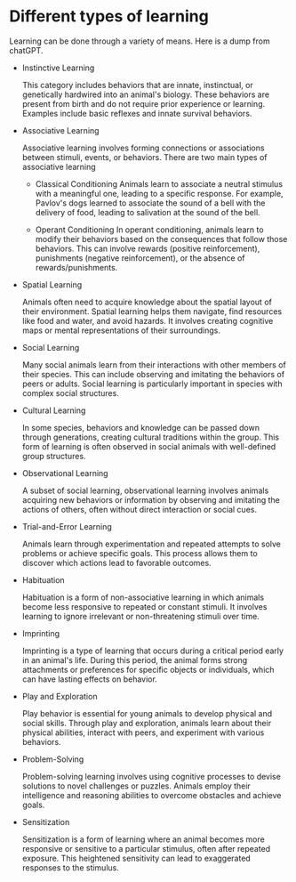 # Different types of learning

Learning can be done through a variety of means. Here is a dump from chatGPT.

- Instinctive Learning

  This category includes behaviors that are innate, instinctual, or genetically
  hardwired into an animal's biology. These behaviors are present from birth and
  do not require prior experience or learning. Examples include basic reflexes
  and innate survival behaviors.

- Associative Learning

  Associative learning involves forming connections or associations between
  stimuli, events, or behaviors. There are two main types of associative
  learning

  - Classical Conditioning Animals learn to associate a neutral stimulus with a
    meaningful one, leading to a specific response. For example, Pavlov's dogs
    learned to associate the sound of a bell with the delivery of food, leading
    to salivation at the sound of the bell.

  - Operant Conditioning In operant conditioning, animals learn to modify their
    behaviors based on the consequences that follow those behaviors. This can
    involve rewards (positive reinforcement), punishments (negative
    reinforcement), or the absence of rewards/punishments.

- Spatial Learning

  Animals often need to acquire knowledge about the spatial layout of their
  environment. Spatial learning helps them navigate, find resources like food
  and water, and avoid hazards. It involves creating cognitive maps or mental
  representations of their surroundings.

- Social Learning

  Many social animals learn from their interactions with other members of their
  species. This can include observing and imitating the behaviors of peers or
  adults. Social learning is particularly important in species with complex
  social structures.

- Cultural Learning

  In some species, behaviors and knowledge can be passed down through
  generations, creating cultural traditions within the group. This form of
  learning is often observed in social animals with well-defined group
  structures.

- Observational Learning

  A subset of social learning, observational learning involves animals acquiring
  new behaviors or information by observing and imitating the actions of others,
  often without direct interaction or social cues.

- Trial-and-Error Learning

  Animals learn through experimentation and repeated attempts to solve problems
  or achieve specific goals. This process allows them to discover which actions
  lead to favorable outcomes.

- Habituation

  Habituation is a form of non-associative learning in which animals become less
  responsive to repeated or constant stimuli. It involves learning to ignore
  irrelevant or non-threatening stimuli over time.

- Imprinting

  Imprinting is a type of learning that occurs during a critical period early in
  an animal's life. During this period, the animal forms strong attachments or
  preferences for specific objects or individuals, which can have lasting
  effects on behavior.

- Play and Exploration

  Play behavior is essential for young animals to develop physical and social
  skills. Through play and exploration, animals learn about their physical
  abilities, interact with peers, and experiment with various behaviors.

- Problem-Solving

  Problem-solving learning involves using cognitive processes to devise
  solutions to novel challenges or puzzles. Animals employ their intelligence
  and reasoning abilities to overcome obstacles and achieve goals.

- Sensitization

  Sensitization is a form of learning where an animal becomes more responsive or
  sensitive to a particular stimulus, often after repeated exposure. This
  heightened sensitivity can lead to exaggerated responses to the stimulus.
